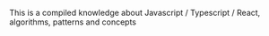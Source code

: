 This is a compiled knowledge about Javascript / Typescript / React, algorithms, patterns and concepts
